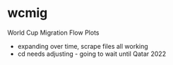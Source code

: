 wcmig
=====

World Cup Migration Flow Plots

- expanding over time, scrape files all working
- cd needs adjusting - going to wait until Qatar 2022
